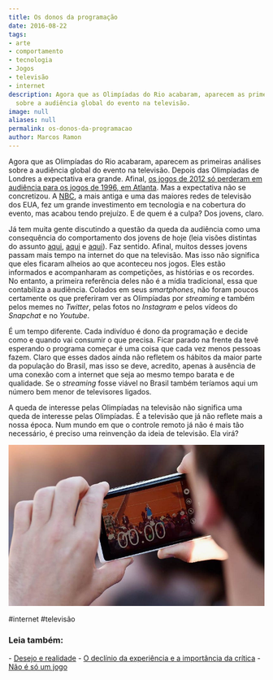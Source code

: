 ```yaml
---
title: Os donos da programação
date: 2016-08-22
tags:
- arte
- comportamento
- tecnologia
- Jogos
- televisão
- internet
description: Agora que as Olimpíadas do Rio acabaram, aparecem as primeiras análises
  sobre a audiência global do evento na televisão.
image: null
aliases: null
permalink: os-donos-da-programacao
author: Marcos Ramon
---
```

Agora que as Olimpíadas do Rio acabaram, aparecem as primeiras análises sobre a audiência global do evento na televisão. Depois das Olimpíadas de Londres a expectativa era grande. Afinal, [os jogos de 2012 só perderam em audiência para os jogos de 1996, em Atlanta](http://tvbythenumbers.zap2it.com/2016/08/05/olympics-ratings-will-rio-2016-top-londons-audience/). Mas a expectativa não se concretizou. A [NBC](https://pt.wikipedia.org/wiki/National_Broadcasting_Company), a mais antiga e uma das maiores redes de televisão dos EUA, fez um grande investimento em tecnologia e na cobertura do evento, mas acabou tendo prejuízo. E de quem é a culpa? Dos jovens, claro.

Já tem muita gente discutindo a questão da queda da audiência como uma consequência do comportamento dos jovens de hoje (leia visões distintas do assunto [aqui](http://www.bloomberg.com/news/articles/2016-08-19/nbc-s-12-billion-olympics-bet-stumbles-thanks-to-millennials), [aqui](http://www.thepostgame.com/millennial-viewers-arent-watching-olympic-games) e [aqui](http://gizmodo.com/the-olympics-not-the-millennials-ruined-the-olympics-1785575021)). Faz sentido. Afinal, muitos desses jovens passam mais tempo na internet do que na televisão. Mas isso não significa que eles ficaram alheios ao que aconteceu nos jogos. Eles estão informados e acompanharam as competições, as histórias e os recordes. No entanto, a primeira referência deles não é a mídia tradicional, essa que contabiliza a audiência. Colados em seus _smartphones_, não foram poucos certamente os que preferiram ver as Olimpíadas por _streaming_ e também pelos memes no _Twitter_, pelas fotos no _Instagram_ e pelos vídeos do _Snapchat_ e no _Youtube_.

É um tempo diferente. Cada indivíduo é dono da programação e decide como e quando vai consumir o que precisa. Ficar parado na frente da tevê esperando o programa começar é uma coisa que cada vez menos pessoas fazem. Claro que esses dados ainda não refletem os hábitos da maior parte da população do Brasil, mas isso se deve, acredito, apenas à ausência de uma conexão com a internet que seja ao mesmo tempo barata e de qualidade. Se o _streaming_ fosse viável no Brasil também teríamos aqui um número bem menor de televisores ligados.

A queda de interesse pelas Olimpíadas na televisão não significa uma queda de interesse pelas Olimpíadas. É a televisão que já não reflete mais a nossa época. Num mundo em que o controle remoto já não é mais tão necessário, é preciso uma reinvenção da ideia de televisão. Ela virá?

<img src="/assets/img/os-donos-da-programação-medium.jpeg">


#internet #televisão

<h3>Leia também:</h3>
- <a href="/desejo-e-realidade">Desejo e realidade</a>
- <a href="/o-declinio-da-experiencia-e-a-importancia-da-critica">O declínio da experiência e a importância da crítica</a>
- <a href="/nao-e-so-um-jogo">Não é só um jogo</a>
